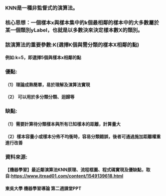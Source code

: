 ### KNN是一種非監督式的演算法。
### 核心思想：一個樣本x與樣本集中的k個最相鄰的樣本中的大多數屬於某一個類別yLabel，也就是以多數決來決定樣本數X的類別。
### 該演算法的重要參數:K(選擇K個與需分類的樣本X相鄰的點)
#### 例如:k=5，即選擇5個與樣本x相鄰的點

### 優點:
#### （1）理論成熟簡單，易於理解及演算法實現

#### （2） 可以用於多分類分類、迴歸等

### 缺點:

#### （1）需要計算待分類樣本與所有已知樣本的距離，計算量大

#### （2）樣本容量小或樣本分佈不均衡時，容易分類錯誤，後者可通過施加距離權重進行改善

### 資料來源:
#### 【機器學習】最近鄰演算法KNN原理、流程框圖、程式碼實現及優缺點，取自:https://www.itread01.com/content/1549139618.html
#### 東吳大學 機器學習導論 第二週課堂PPT

